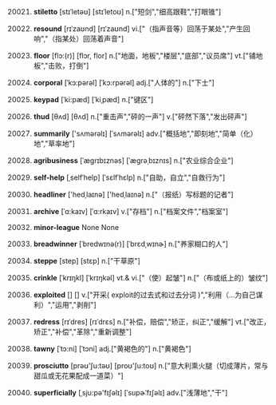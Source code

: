 20021. **stiletto**
[stɪˈletəʊ]  [stɪˈletoʊ]
n.["短剑","细高跟鞋","打眼锥"]  

20022. **resound**
[rɪˈzaʊnd]  [rɪˈzaʊnd]
vi.["（指声音等）回荡于某处","产生回响","（指某处）回荡着声音"]  

20023. **floor**
[flɔ:(r)]  [flɔr, flor]
n.["地面，地板","楼层","底部","议员席"]  vt.["铺地板","击败，打倒"]  

20024. **corporal**
[ˈkɔ:pərəl]  [ˈkɔ:rpərəl]
adj.["人体的"]  n.["下士"]  

20025. **keypad**
[ˈki:pæd]  [ˈkiˌpæd]
n.["键区"]  

20026. **thud**
[θʌd]  [θʌd]
n.["重击声","砰的一声"]  v.["砰然下落","发出砰声"]  

20027. **summarily**
['sʌmərəlɪ]  [ˈsʌmərəlɪ]
adv.["概括地","即刻地","简单（化）地","草率地"]  

20028. **agribusiness**
[ˈægrɪbɪznəs]  [ˈæɡrəˌbɪznɪs]
n.["农业综合企业"]  

20029. **self-help**
[ˌselfˈhelp]  [ˈsɛlfˈhɛlp]
n.["自助，自立","自救行为"]  

20030. **headliner**
['hedˌlaɪnə]  ['hedˌlaɪnə]
n.["（报纸）写标题的记者"]  

20031. **archive**
[ˈɑ:kaɪv]  [ˈɑ:rkaɪv]
v.["存档"]  n.["档案文件","档案室"]  

20032. **minor-league**
None
None

20033. **breadwinner**
[ˈbredwɪnə(r)]  [ˈbrɛdˌwɪnɚ]
n.["养家糊口的人"]  

20034. **steppe**
[step]  [stɛp]
n.["干草原"]  

20035. **crinkle**
[ˈkrɪŋkl]  [ˈkrɪŋkəl]
vt.& vi.["（使）起皱"]  n.["（布或纸上的）皱纹"]  

20036. **exploited**
[]  []
v.["开采( exploit的过去式和过去分词 )","利用（…为自己谋利）","运用","剥削"]  

20037. **redress**
[rɪˈdres]  [rɪˈdrɛs]
n.["补偿，赔偿","矫正，纠正","缓解"]  vt.["改正，矫正","补偿","革除","重新调整"]  

20038. **tawny**
[ˈtɔ:ni]  [ˈtɔni]
adj.["黄褐色的"]  n.["黄褐色"]  

20039. **prosciutto**
[prəʊ'ʃu:təʊ]  [proʊ'ʃu:toʊ]
n.["意大利熏火腿（切成薄片，常与甜瓜或无花果配成一道菜）"]  

20040. **superficially**
[ˌsju:pə'fɪʃəlɪ]  [ˈsupɚˈfɪʃəlɪ]
adv.["浅薄地","干"]  

